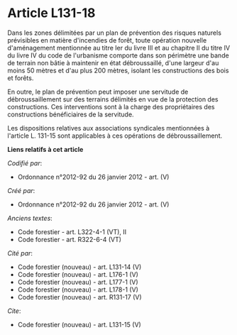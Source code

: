 # Article L131-18

Dans les zones délimitées par un plan de prévention des risques naturels prévisibles en matière d'incendies de forêt, toute
opération nouvelle d'aménagement mentionnée au titre Ier du livre III et au chapitre II du titre IV du livre IV du code de
l'urbanisme comporte dans son périmètre une bande de terrain non bâtie à maintenir en état débroussaillé, d'une largeur d'au
moins 50 mètres et d'au plus 200 mètres, isolant les constructions des bois et forêts.

En outre, le plan de prévention peut imposer une servitude de débroussaillement sur des terrains délimités en vue de la
protection des constructions. Ces interventions sont à la charge des propriétaires des constructions bénéficiaires de la
servitude.

Les dispositions relatives aux associations syndicales mentionnées à l'article L. 131-15 sont applicables à ces opérations de
débroussaillement.

**Liens relatifs à cet article**

_Codifié par_:

  - Ordonnance n°2012-92 du 26 janvier 2012 - art. (V)

_Créé par_:

  - Ordonnance n°2012-92 du 26 janvier 2012 - art. (V)

_Anciens textes_:

  - Code forestier - art. L322-4-1 (VT), II
  - Code forestier - art. R322-6-4 (VT)

_Cité par_:

  - Code forestier (nouveau) - art. L131-14 (V)
  - Code forestier (nouveau) - art. L176-1 (V)
  - Code forestier (nouveau) - art. L177-1 (V)
  - Code forestier (nouveau) - art. L178-1 (V)
  - Code forestier (nouveau) - art. R131-17 (V)

_Cite_:

  - Code forestier (nouveau) - art. L131-15 (V)
